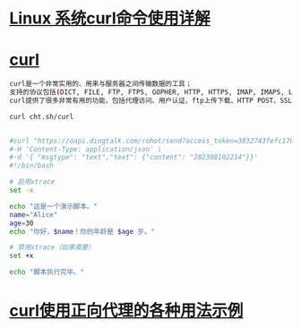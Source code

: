 # [Linux 系统curl命令使用详解](https://www.toutiao.com/article/7288601999577809464/)  

# [curl](https://zhuanlan.zhihu.com/p/587700262?utm_id=0&wd=&eqid=cd779533000ac93200000006645b3494)   

```bash
curl是一个非常实用的、用来与服务器之间传输数据的工具； 
支持的协议包括(DICT, FILE, FTP, FTPS, GOPHER, HTTP, HTTPS, IMAP, IMAPS, LDAP, LDAPS, POP3, POP3S, RTMP, RTSP, SCP, SFTP, SMTP, SMTPS, TELNET and TFTP)，curl设计为无用户交互下完成工作； 
curl提供了很多非常有用的功能，包括代理访问、用户认证、ftp上传下载、HTTP POST、SSL连接、cookie支持、断点续传...。  

curl cht.sh/curl


#curl "https://oapi.dingtalk.com/rohot/send?access_token=3832743fefc17693e79144aad39f3f86a01d03844abh4721d02ac5ffbbb5cc8" \
#-H 'Content-Type: application/json' \
#-d '{ "msgtype": "text","text": {"content": "202308102214"}}'
#!/bin/bash

# 启用xtrace
set -x

echo "这是一个演示脚本。"
name="Alice"
age=30
echo "你好，$name！你的年龄是 $age 岁。"

# 禁用xtrace（如果需要）
set +x

echo "脚本执行完毕。"
```

# [curl使用正向代理的各种用法示例](https://www.toutiao.com/w/1780817358215244/)
